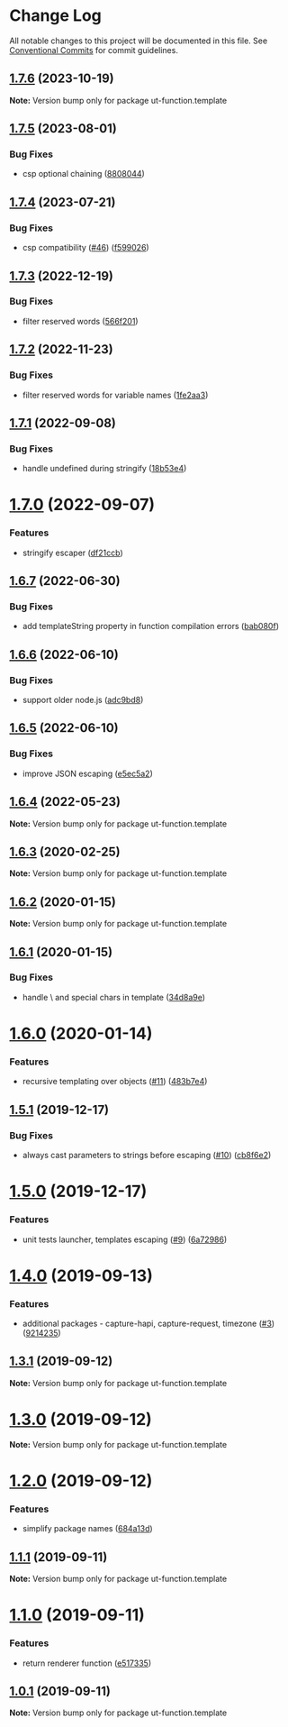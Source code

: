 # Change Log

All notable changes to this project will be documented in this file.
See [Conventional Commits](https://conventionalcommits.org) for commit guidelines.

## [1.7.6](https://github.com/softwaregroup-bg/ut-function/compare/ut-function.capture-request@1.1.3...ut-function.template@1.7.6) (2023-10-19)

**Note:** Version bump only for package ut-function.template





## [1.7.5](https://github.com/softwaregroup-bg/ut-function/compare/ut-function.xml2json@1.1.18...ut-function.template@1.7.5) (2023-08-01)


### Bug Fixes

* csp optional chaining ([8808044](https://github.com/softwaregroup-bg/ut-function/commit/88080443ca2af82a254c01c2ca4fa6e9e5b7f2d2))





## [1.7.4](https://github.com/softwaregroup-bg/ut-function/compare/ut-function.xml2json@1.1.17...ut-function.template@1.7.4) (2023-07-21)


### Bug Fixes

* csp compatibility ([#46](https://github.com/softwaregroup-bg/ut-function/issues/46)) ([f599026](https://github.com/softwaregroup-bg/ut-function/commit/f59902604a7acbd226411c56af80ebdfaa492fec))





## [1.7.3](https://github.com/softwaregroup-bg/ut-function/compare/ut-function.transform@1.3.0...ut-function.template@1.7.3) (2022-12-19)


### Bug Fixes

* filter reserved words ([566f201](https://github.com/softwaregroup-bg/ut-function/commit/566f20114a33e0605fad0dd46bfe554a1ab07850))





## [1.7.2](https://github.com/softwaregroup-bg/ut-function/compare/ut-function.common-joi@1.9.1...ut-function.template@1.7.2) (2022-11-23)


### Bug Fixes

* filter reserved words for variable names ([1fe2aa3](https://github.com/softwaregroup-bg/ut-function/commit/1fe2aa3d56cd75846463af745d5ec3e59a788845))





## [1.7.1](https://github.com/softwaregroup-bg/ut-function/compare/ut-function.xml2json@1.1.13...ut-function.template@1.7.1) (2022-09-08)


### Bug Fixes

* handle undefined during stringify ([18b53e4](https://github.com/softwaregroup-bg/ut-function/commit/18b53e4a969a9154c124d6e4f61f7029faca3bef))





# [1.7.0](https://github.com/softwaregroup-bg/ut-function/compare/ut-function.common-joi@1.7.5...ut-function.template@1.7.0) (2022-09-07)


### Features

* stringify escaper ([df21ccb](https://github.com/softwaregroup-bg/ut-function/commit/df21ccb2865fcb0c9f81668b2edfea27059a52dc))





## [1.6.7](https://github.com/softwaregroup-bg/ut-function/compare/ut-function.xml2json@1.1.11...ut-function.template@1.6.7) (2022-06-30)


### Bug Fixes

* add templateString property in function compilation errors ([bab080f](https://github.com/softwaregroup-bg/ut-function/commit/bab080fe75ffad4f21e25554523a7e8d770e598c))





## [1.6.6](https://github.com/softwaregroup-bg/ut-function/compare/ut-function.xml2json@1.1.10...ut-function.template@1.6.6) (2022-06-10)


### Bug Fixes

* support older node.js ([adc9bd8](https://github.com/softwaregroup-bg/ut-function/commit/adc9bd829b41a427b4aa79897696923c004cac49))





## [1.6.5](https://github.com/softwaregroup-bg/ut-function/compare/ut-function.common-joi@1.7.2...ut-function.template@1.6.5) (2022-06-10)


### Bug Fixes

* improve JSON escaping ([e5ec5a2](https://github.com/softwaregroup-bg/ut-function/commit/e5ec5a22f7f4e29326b67cf43974c897ac529f5a))





## [1.6.4](https://github.com/softwaregroup-bg/ut-function/compare/ut-function.capture-hapi@1.1.3...ut-function.template@1.6.4) (2022-05-23)

**Note:** Version bump only for package ut-function.template





## [1.6.3](https://github.com/softwaregroup-bg/ut-function/compare/ut-function.merge@1.5.4...ut-function.template@1.6.3) (2020-02-25)

**Note:** Version bump only for package ut-function.template





## [1.6.2](https://github.com/softwaregroup-bg/ut-function/compare/ut-function.xml2json@1.1.5...ut-function.template@1.6.2) (2020-01-15)

**Note:** Version bump only for package ut-function.template





## [1.6.1](https://github.com/softwaregroup-bg/ut-function/compare/ut-function.cbc@1.1.0...ut-function.template@1.6.1) (2020-01-15)


### Bug Fixes

* handle \ and special chars in template ([34d8a9e](https://github.com/softwaregroup-bg/ut-function/commit/34d8a9e))





# [1.6.0](https://github.com/softwaregroup-bg/ut-function/compare/ut-function.xml2json@1.1.2...ut-function.template@1.6.0) (2020-01-14)


### Features

* recursive templating over objects ([#11](https://github.com/softwaregroup-bg/ut-function/issues/11)) ([483b7e4](https://github.com/softwaregroup-bg/ut-function/commit/483b7e4))





## [1.5.1](https://github.com/softwaregroup-bg/ut-function/compare/ut-function.dispatch@1.1.0...ut-function.template@1.5.1) (2019-12-17)


### Bug Fixes

* always cast parameters to strings before escaping ([#10](https://github.com/softwaregroup-bg/ut-function/issues/10)) ([cb8f6e2](https://github.com/softwaregroup-bg/ut-function/commit/cb8f6e2))





# [1.5.0](https://github.com/softwaregroup-bg/ut-function/compare/ut-function.xml2json@1.1.0...ut-function.template@1.5.0) (2019-12-17)


### Features

* unit tests launcher, templates escaping ([#9](https://github.com/softwaregroup-bg/ut-function/issues/9)) ([6a72986](https://github.com/softwaregroup-bg/ut-function/commit/6a72986))





# [1.4.0](https://github.com/softwaregroup-bg/ut-function/compare/ut-function.template@1.3.1...ut-function.template@1.4.0) (2019-09-13)


### Features

* additional packages - capture-hapi, capture-request, timezone ([#3](https://github.com/softwaregroup-bg/ut-function/issues/3)) ([9214235](https://github.com/softwaregroup-bg/ut-function/commit/9214235))





## [1.3.1](https://github.com/softwaregroup-bg/ut-function/compare/ut-function.template@1.3.0...ut-function.template@1.3.1) (2019-09-12)

**Note:** Version bump only for package ut-function.template





# [1.3.0](https://github.com/softwaregroup-bg/ut-function/compare/ut.template@1.2.0...ut-function.template@1.3.0) (2019-09-12)

**Note:** Version bump only for package ut-function.template





# [1.2.0](https://github.com/softwaregroup-bg/ut-function/compare/ut-function.flatten@1.0.3...ut.template@1.2.0) (2019-09-12)


### Features

* simplify package names ([684a13d](https://github.com/softwaregroup-bg/ut-function/commit/684a13d))





## [1.1.1](https://github.com/softwaregroup-bg/ut-function/compare/ut-function.template@1.1.0...ut-function.template@1.1.1) (2019-09-11)

**Note:** Version bump only for package ut-function.template





# [1.1.0](https://github.com/softwaregroup-bg/ut-function/compare/ut-function.template@1.0.1...ut-function.template@1.1.0) (2019-09-11)


### Features

* return renderer function ([e517335](https://github.com/softwaregroup-bg/ut-function/commit/e517335))





## [1.0.1](https://github.com/softwaregroup-bg/ut-function/compare/initial@1.0.0...ut-function.template@1.0.1) (2019-09-11)

**Note:** Version bump only for package ut-function.template

